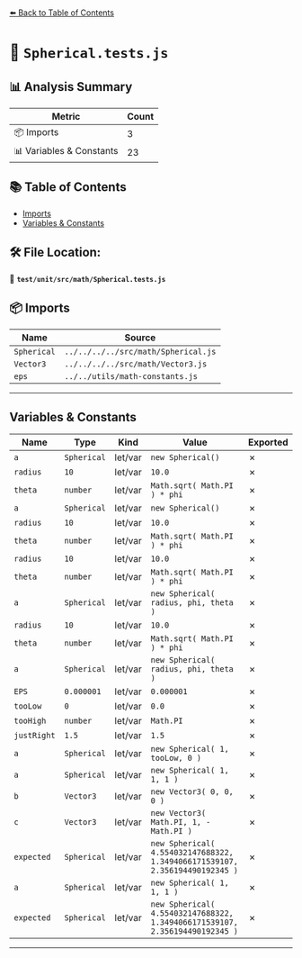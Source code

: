 [⬅️ Back to Table of Contents](../../../../index.md)

# 📄 `Spherical.tests.js`

## 📊 Analysis Summary

| Metric | Count |
|--------|-------|
| 📦 Imports | 3 |
| 📊 Variables & Constants | 23 |

## 📚 Table of Contents

- [Imports](#imports)
- [Variables & Constants](#variables-constants)

## 🛠️ File Location:
📂 **`test/unit/src/math/Spherical.tests.js`**

## 📦 Imports

| Name | Source |
|------|--------|
| `Spherical` | `../../../../src/math/Spherical.js` |
| `Vector3` | `../../../../src/math/Vector3.js` |
| `eps` | `../../utils/math-constants.js` |


---

## Variables & Constants

| Name | Type | Kind | Value | Exported |
|------|------|------|-------|----------|
| `a` | `Spherical` | let/var | `new Spherical()` | ✗ |
| `radius` | `10` | let/var | `10.0` | ✗ |
| `theta` | `number` | let/var | `Math.sqrt( Math.PI ) * phi` | ✗ |
| `a` | `Spherical` | let/var | `new Spherical()` | ✗ |
| `radius` | `10` | let/var | `10.0` | ✗ |
| `theta` | `number` | let/var | `Math.sqrt( Math.PI ) * phi` | ✗ |
| `radius` | `10` | let/var | `10.0` | ✗ |
| `theta` | `number` | let/var | `Math.sqrt( Math.PI ) * phi` | ✗ |
| `a` | `Spherical` | let/var | `new Spherical( radius, phi, theta )` | ✗ |
| `radius` | `10` | let/var | `10.0` | ✗ |
| `theta` | `number` | let/var | `Math.sqrt( Math.PI ) * phi` | ✗ |
| `a` | `Spherical` | let/var | `new Spherical( radius, phi, theta )` | ✗ |
| `EPS` | `0.000001` | let/var | `0.000001` | ✗ |
| `tooLow` | `0` | let/var | `0.0` | ✗ |
| `tooHigh` | `number` | let/var | `Math.PI` | ✗ |
| `justRight` | `1.5` | let/var | `1.5` | ✗ |
| `a` | `Spherical` | let/var | `new Spherical( 1, tooLow, 0 )` | ✗ |
| `a` | `Spherical` | let/var | `new Spherical( 1, 1, 1 )` | ✗ |
| `b` | `Vector3` | let/var | `new Vector3( 0, 0, 0 )` | ✗ |
| `c` | `Vector3` | let/var | `new Vector3( Math.PI, 1, - Math.PI )` | ✗ |
| `expected` | `Spherical` | let/var | `new Spherical( 4.554032147688322, 1.3494066171539107, 2.356194490192345 )` | ✗ |
| `a` | `Spherical` | let/var | `new Spherical( 1, 1, 1 )` | ✗ |
| `expected` | `Spherical` | let/var | `new Spherical( 4.554032147688322, 1.3494066171539107, 2.356194490192345 )` | ✗ |


---